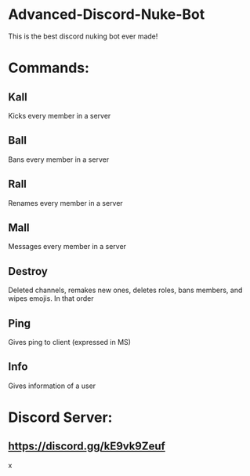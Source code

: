# Advanced-Discord-Nuke-Bot
This is the best discord nuking bot ever made!

# Commands:

## Kall
Kicks every member in a server
## Ball
Bans every member in a server
## Rall
Renames every member in a server
## Mall
Messages every member in a server
## Destroy
Deleted channels, remakes new ones, deletes roles, bans members, and wipes emojis. In that order
## Ping
Gives ping to client (expressed in MS)
## Info
Gives information of a user

# Discord Server:
## https://discord.gg/kE9vk9Zeuf
x